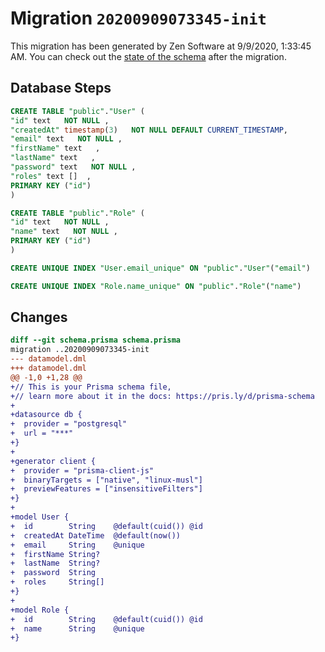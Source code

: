 # Migration `20200909073345-init`

This migration has been generated by Zen Software at 9/9/2020, 1:33:45 AM.
You can check out the [state of the schema](./schema.prisma) after the migration.

## Database Steps

```sql
CREATE TABLE "public"."User" (
"id" text   NOT NULL ,
"createdAt" timestamp(3)   NOT NULL DEFAULT CURRENT_TIMESTAMP,
"email" text   NOT NULL ,
"firstName" text   ,
"lastName" text   ,
"password" text   NOT NULL ,
"roles" text []  ,
PRIMARY KEY ("id")
)

CREATE TABLE "public"."Role" (
"id" text   NOT NULL ,
"name" text   NOT NULL ,
PRIMARY KEY ("id")
)

CREATE UNIQUE INDEX "User.email_unique" ON "public"."User"("email")

CREATE UNIQUE INDEX "Role.name_unique" ON "public"."Role"("name")
```

## Changes

```diff
diff --git schema.prisma schema.prisma
migration ..20200909073345-init
--- datamodel.dml
+++ datamodel.dml
@@ -1,0 +1,28 @@
+// This is your Prisma schema file,
+// learn more about it in the docs: https://pris.ly/d/prisma-schema
+
+datasource db {
+  provider = "postgresql"
+  url = "***"
+}
+
+generator client {
+  provider = "prisma-client-js"
+  binaryTargets = ["native", "linux-musl"]
+  previewFeatures = ["insensitiveFilters"]
+}
+
+model User {
+  id        String    @default(cuid()) @id
+  createdAt DateTime  @default(now())
+  email     String    @unique
+  firstName String?
+  lastName  String?
+  password  String
+  roles     String[]
+}
+
+model Role {
+  id        String    @default(cuid()) @id
+  name      String    @unique
+}
```


